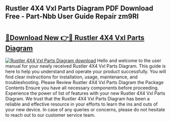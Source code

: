 ## Rustler 4X4 Vxl Parts Diagram PDF Download Free - Part-Nbb User Guide Repair zm9RI

# <h2><a href="http://dfjo2j.blite.top/?on=Rustler+4X4+Vxl+Parts+Diagram">🔗Download New 👉🔴 Rustler 4X4 Vxl Parts Diagram</a></h2>

[![Rustler 4X4 Vxl Parts Diagram download](https://i.imgur.com/lujVjoI.png)](http://dfjo2j.blite.top/?on=Rustler+4X4+Vxl+Parts+Diagram)
Hello and welcome to the user manual for your newly received Rustler 4X4 Vxl Parts Diagram. This guide is here to help you understand and operate your product successfully. You will find clear instructions for installation, usage, maintenance, and troubleshooting. Please Review Rustler 4X4 Vxl Parts Diagram the Package Contents Ensure you have all necessary components before proceeding. Experience the power of list of features with your new Rustler 4X4 Vxl Parts Diagram. We trust that the Rustler 4X4 Vxl Parts Diagram has been a reliable and effective resource in your efforts to learn the ins and outs of your new device. In case of any queries or concerns, please do not hesitate to reach out to our customer service team.
